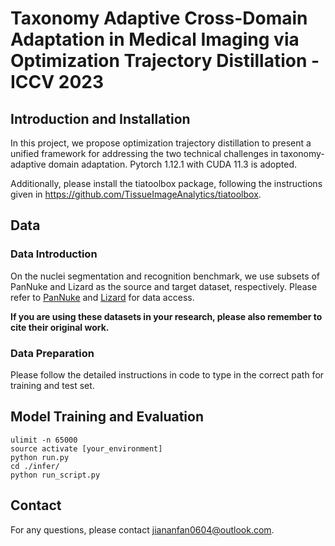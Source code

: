 # Taxonomy Adaptive Cross-Domain Adaptation in Medical Imaging via Optimization Trajectory Distillation - ICCV 2023
## Introduction and Installation
In this project, we propose optimization trajectory distillation to present a unified framework for addressing the two technical challenges in taxonomy-adaptive domain adaptation.
Pytorch 1.12.1 with CUDA 11.3 is adopted.

Additionally, please install the tiatoolbox package, following the instructions given in https://github.com/TissueImageAnalytics/tiatoolbox.
## Data
### Data Introduction
On the nuclei segmentation and recognition benchmark, we use subsets of PanNuke and Lizard as the source and target dataset, respectively.
Please refer to [PanNuke](https://arxiv.org/abs/2003.10778) and [Lizard](https://arxiv.org/abs/2108.11195) for data access.

**If you are using these datasets in your research, please also remember to cite their original work.**
### Data Preparation
Please follow the detailed instructions in code to type in the correct path for training and test set.

## Model Training and Evaluation
```
ulimit -n 65000
source activate [your_environment]
python run.py
cd ./infer/
python run_script.py
```

## Contact
For any questions, please contact jiananfan0604@outlook.com.
